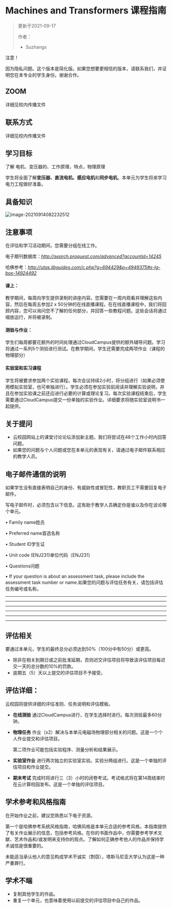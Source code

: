 # Machines and Transformers 课程指南

> 更新于2021-09-17
>
> 作者：
>
> * Suzhangs
>
> 

注意！

因为隐私问题。这个版本是简化版。如果您想要更相信的版本，请联系我们，并证明您在本专业的学生身份。谢谢合作。

## ZOOM

详细见校内传播文件

## 联系方式

详细见校内传播文件



## 学习目标

了解 电机、变压器的、工作原理，特点，物理原理

学生将全面了解**变压器、直流电机、感应电机**和**同步电机**。本单元为学生将来学习电力工程做好准备。

## 具备知识

![image-20210914082232512](C:\Users\mqc\AppData\Roaming\Typora\typora-user-images\image-20210914082232512.png)

##  注意事项

在评估和学习活动期间，您需要分组在线工作。

电子期刊数据库：*http://search.proquest.com/advanced?accountid=14245*

哈佛参考：*http://utas.libguides.com/c.php?g=694429&p=4949375#s-lg-box-14924492*

#### 课上：

教学期间，每周向学生提供录制的讲座内容。您需要在一周内观看并理解这些内容，然后在每周五参加2 x 50分钟的在线直播课程。在在线直播课程中，我们将回顾内容，您可以询问您不了解的任何部分，并回答一些教程问题。这些会话将通过缩放运行，并将被录制。

#### 测验与作业：

学生们每周都要花额外的时间处理通过CloudCampus提供的额外辅导问题。学习将通过一系列5个测验进行测试。在教学期间，学生还需要完成两项作业（课程的物理部分）

#### 实验室和实习课程

学生将被要求参加两个实验课程。每次会议持续2小时，将分组进行（如果必须使用模拟实验室，也可单独进行）。学生必须在参加实验前阅读并理解实验说明，并且在参加实验课之前还应进行必要的计算或理论复习。每次实验课程结束后，学生需要通过CloudCampus提交一份单独的实验作业。详细要求将随实验室说明书一起提供。

## 关于提问

* 云校园网站上的课堂讨论论坛添加新主题。我们将尝试在48个工作小时内回答问题。
* 如果您的问题与个人问题或您在本单元的表现有关，请通过电子邮件联系相应的教学人员。

## 电**子邮件通信的说明**

如果学生没有直接表明自己的身份、有威胁性或冒犯性，教职员工不需要回复电子邮件。

写电子邮件时，必须包含以下信息。这有助于教学人员确定你是谁以及你在谈论哪个单元。


• Family name姓氏

• Preferred name首选名称

• Student ID学生证

• Unit code (ENJ231)单位代码（ENJ231）

• Questions问题

• If your question is about an assessment task, please include the assessment task number or name.如果您的问题与评估任务有关，请包括评估任务编号或名称。

---

---

---

---

---

----

## 评估相关

要通过本单元，学生的最终总分必须达到50%（100分中有50分）或更高。 

* 除非在相关到期日或之前批准延期，否则迟交评估项目将导致该评估项目每迟交一天的总分数的10%的罚款。
* 逾期五（5）天以上提交的评估项目不予接受。

## 评估详细：

云校园将提供详细的评估准则、任务说明和评估模板。

* **在线测验**
  通过CloudCampus进行，在学生选择时进行。每次测验最多60分钟。

* **物理任务**
  作业（x2）解决与本单元电磁场物理部分相关的问题。这是一个个人作业提交和评估项目。

  第二项作业可能包括实验程序、测量分析和结果展示。

* **实验室作业**
  进行两次独立的实验室实验。实验分两组进行。这是一个单独的评估项目和作业提交。

* **期末考试**
  完成时将进行三（3）小时的闭卷考试。考试格式将在第14周结束时在云计算校园发布。这是一个单独的评估项目。

## 学术参考和风格指南

在开始作业之前，建议您熟悉以下电子资源。

第一个是哈佛参考系统风格指南，哈佛风格是本单元合适的参考风格，本指南提供了有关作业展示的信息，包括参考风格。在你的书面作品中，你需要参考学术文献、艺术作品和/或发明来支持你的观点。了解如何正确参考他人的作品并保持学术诚信是很重要的。

 

未能适当承认他人的意见构成学术不诚实（剽窃），塔斯马尼亚大学认为这是一种严重罪行。

## 学术不端

* 复制其他学生的作品。
* 重复一个单元，也意味着使用以前提交的评估项目中自己的作品。

 

 

 



